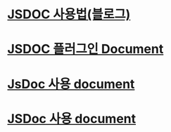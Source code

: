 # [JSDOC 사용법(블로그)](https://noogoonaa.tistory.com/36?category=855168)


# [JSDOC 플러그인 Document](https://www.npmjs.com/package/jsdoc)


# [JsDoc 사용 document](https://jsdoc.app/index.html)


# [JSDoc 사용 document](https://docs.w3cub.com/jsdoc/tags-class)
